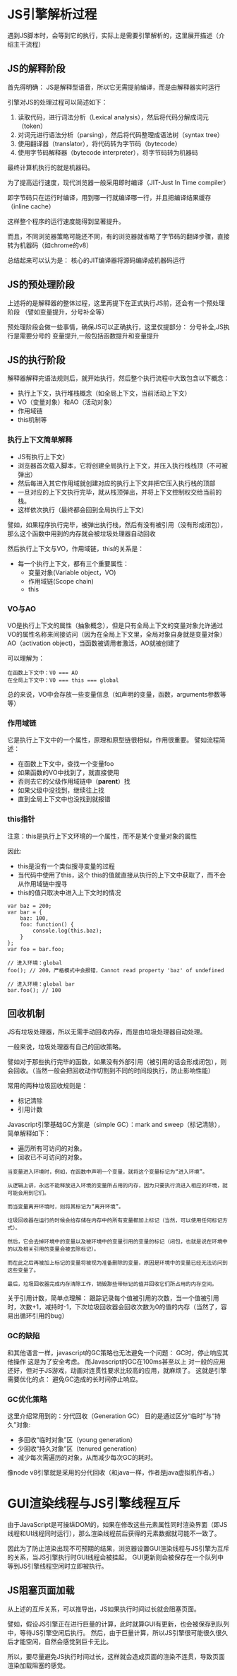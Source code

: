 # JS引擎解析过程
遇到JS脚本时，会等到它的执行，实际上是需要引擎解析的，这里展开描述（介绍主干流程）

## JS的解释阶段
首先得明确： JS是解释型语音，所以它无需提前编译，而是由解释器实时运行

引擎对JS的处理过程可以简述如下：
1. 读取代码，进行词法分析（Lexical analysis），然后将代码分解成词元（token）
2. 对词元进行语法分析（parsing），然后将代码整理成语法树（syntax tree）
3. 使用翻译器（translator），将代码转为字节码（bytecode）
4. 使用字节码解释器（bytecode interpreter），将字节码转为机器码

最终计算机执行的就是机器码。

为了提高运行速度，现代浏览器一般采用即时编译（JIT-Just In Time compiler）

即字节码只在运行时编译，用到哪一行就编译哪一行，并且把编译结果缓存（inline cache）

这样整个程序的运行速度能得到显著提升。

而且，不同浏览器策略可能还不同，有的浏览器就省略了字节码的翻译步骤，直接转为机器码（如chrome的v8）

总结起来可以认为是： 核心的JIT编译器将源码编译成机器码运行

## JS的预处理阶段
上述将的是解释器的整体过程，这里再提下在正式执行JS前，还会有一个预处理阶段 （譬如变量提升，分号补全等）

预处理阶段会做一些事情，确保JS可以正确执行，这里仅提部分：
分号补全,JS执行是需要分号的
变量提升,一般包括函数提升和变量提升

## JS的执行阶段
解释器解释完语法规则后，就开始执行，然后整个执行流程中大致包含以下概念：
- 执行上下文，执行堆栈概念（如全局上下文，当前活动上下文）
- VO（变量对象）和AO（活动对象）
- 作用域链
- this机制等

### 执行上下文简单解释
- JS有执行上下文）
- 浏览器首次载入脚本，它将创建全局执行上下文，并压入执行栈栈顶（不可被弹出）
- 然后每进入其它作用域就创建对应的执行上下文并把它压入执行栈的顶部
- 一旦对应的上下文执行完毕，就从栈顶弹出，并将上下文控制权交给当前的栈。
- 这样依次执行（最终都会回到全局执行上下文）

譬如，如果程序执行完毕，被弹出执行栈，然后有没有被引用（没有形成闭包），那么这个函数中用到的内存就会被垃圾处理器自动回收

然后执行上下文与VO，作用域链，this的关系是：
- 每一个执行上下文，都有三个重要属性：
    - 变量对象(Variable object，VO)
    - 作用域链(Scope chain)
    - this

### VO与AO
VO是执行上下文的属性（抽象概念），但是只有全局上下文的变量对象允许通过VO的属性名称来间接访问（因为在全局上下文里，全局对象自身就是变量对象）
AO（activation object)，当函数被调用者激活，AO就被创建了

可以理解为：
```
在函数上下文中：VO === AO
在全局上下文中：VO === this === global
```
总的来说，VO中会存放一些变量信息（如声明的变量，函数，arguments参数等等）

### 作用域链
它是执行上下文中的一个属性，原理和原型链很相似，作用很重要。
譬如流程简述：
- 在函数上下文中，查找一个变量foo
- 如果函数的VO中找到了，就直接使用
- 否则去它的父级作用域链中（__parent__）找
- 如果父级中没找到，继续往上找
- 直到全局上下文中也没找到就报错

### this指针
注意：this是执行上下文环境的一个属性，而不是某个变量对象的属性

因此:
- this是没有一个类似搜寻变量的过程
- 当代码中使用了this，这个 this的值就直接从执行的上下文中获取了，而不会从作用域链中搜寻
- this的值只取决中进入上下文时的情况


```
var baz = 200;
var bar = {
    baz: 100,
    foo: function() {
        console.log(this.baz);
    }
};
var foo = bar.foo;

// 进入环境：global
foo(); // 200，严格模式中会报错，Cannot read property 'baz' of undefined

// 进入环境：global bar
bar.foo(); // 100
```


## 回收机制
JS有垃圾处理器，所以无需手动回收内存，而是由垃圾处理器自动处理。

一般来说，垃圾处理器有自己的回收策略。

譬如对于那些执行完毕的函数，如果没有外部引用（被引用的话会形成闭包），则会回收。（当然一般会把回收动作切割到不同的时间段执行，防止影响性能）

常用的两种垃圾回收规则是：
- 标记清除
- 引用计数

Javascript引擎基础GC方案是（simple GC）：mark and sweep（标记清除），简单解释如下：
- 遍历所有可访问的对象。
- 回收已不可访问的对象。

```
当变量进入环境时，例如，在函数中声明一个变量，就将这个变量标记为“进入环境”。

从逻辑上讲，永远不能释放进入环境的变量所占用的内存，因为只要执行流进入相应的环境，就可能会用到它们。

而当变量离开环境时，则将其标记为“离开环境”。

垃圾回收器在运行的时候会给存储在内存中的所有变量都加上标记（当然，可以使用任何标记方式）。

然后，它会去掉环境中的变量以及被环境中的变量引用的变量的标记（闭包，也就是说在环境中的以及相关引用的变量会被去除标记）。

而在此之后再被加上标记的变量将被视为准备删除的变量，原因是环境中的变量已经无法访问到这些变量了。

最后，垃圾回收器完成内存清除工作，销毁那些带标记的值并回收它们所占用的内存空间。
```
关于引用计数，简单点理解：
跟踪记录每个值被引用的次数，当一个值被引用时，次数+1，减持时-1，下次垃圾回收器会回收次数为0的值的内存（当然了，容易出循环引用的bug）

### GC的缺陷
和其他语言一样，javascript的GC策略也无法避免一个问题： GC时，停止响应其他操作
这是为了安全考虑。
而Javascript的GC在100ms甚至以上
对一般的应用还好，但对于JS游戏，动画对连贯性要求比较高的应用，就麻烦了。
这就是引擎需要优化的点： 避免GC造成的长时间停止响应。

### GC优化策略
这里介绍常用到的：分代回收（Generation GC）
目的是通过区分“临时”与“持久”对象:
- 多回收“临时对象”区（young generation）
- 少回收“持久对象”区（tenured generation）
- 减少每次需遍历的对象，从而减少每次GC的耗时。

像node v8引擎就是采用的分代回收（和java一样，作者是java虚拟机作者。）


# GUI渲染线程与JS引擎线程互斥
由于JavaScript是可操纵DOM的，如果在修改这些元素属性同时渲染界面（即JS线程和UI线程同时运行），那么渲染线程前后获得的元素数据就可能不一致了。

因此为了防止渲染出现不可预期的结果，浏览器设置GUI渲染线程与JS引擎为互斥的关系，当JS引擎执行时GUI线程会被挂起， GUI更新则会被保存在一个队列中等到JS引擎线程空闲时立即被执行。

## JS阻塞页面加载
从上述的互斥关系，可以推导出，JS如果执行时间过长就会阻塞页面。

譬如，假设JS引擎正在进行巨量的计算，此时就算GUI有更新，也会被保存到队列中，等待JS引擎空闲后执行。 然后，由于巨量计算，所以JS引擎很可能很久很久后才能空闲，自然会感觉到巨卡无比。

所以，要尽量避免JS执行时间过长，这样就会造成页面的渲染不连贯，导致页面渲染加载阻塞的感觉。

